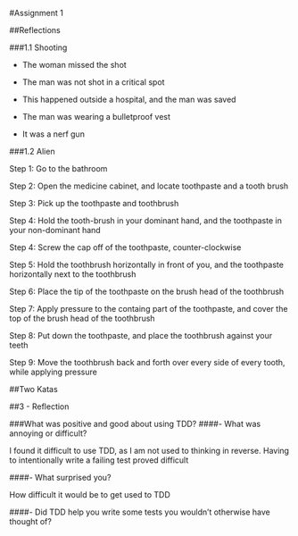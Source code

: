 #Assignment 1

##Reflections

###1.1 Shooting

- The woman missed the shot

- The man was not shot in a critical spot

- This happened outside a hospital, and the man was saved

- The man was wearing a bulletproof vest

- It was a nerf gun

###1.2 Alien

Step 1:
Go to the bathroom

Step 2:
Open the medicine cabinet, and locate toothpaste and a tooth brush

Step 3:
Pick up the toothpaste and toothbrush

Step 4:
Hold the tooth-brush in your dominant hand, and the toothpaste in your non-dominant hand

Step 4:
Screw the cap off of the toothpaste, counter-clockwise

Step 5:
Hold the toothbrush horizontally in front of you, and the toothpaste horizontally next to the toothbrush

Step 6:
Place the tip of the toothpaste on the brush head of the toothbrush

Step 7:
Apply pressure to the containg part of the toothpaste, and cover the top of the brush head of the toothbrush

Step 8:
Put down the toothpaste, and place the toothbrush against your teeth

Step 9: Move the toothbrush back and forth over every side of every tooth, while applying pressure


##Two Katas

##3 - Reflection

###What was positive and good about using TDD?
####- What was annoying or difficult?

I found it difficult to use TDD, as I am not used to thinking in reverse. Having to intentionally write a failing test proved difficult
 
####- What surprised you?

How difficult it would be to get used to TDD

####- Did TDD help you write some tests you wouldn’t otherwise have thought of?
